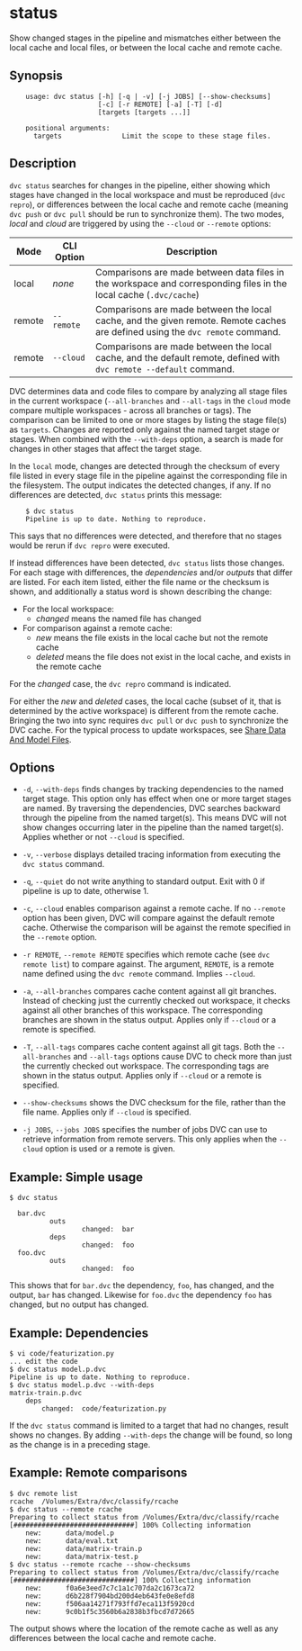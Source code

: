 # status

Show changed stages in the pipeline and mismatches either between the local
cache and local files, or between the local cache and remote cache.

## Synopsis

```usage
    usage: dvc status [-h] [-q | -v] [-j JOBS] [--show-checksums]
                      [-c] [-r REMOTE] [-a] [-T] [-d]
                      [targets [targets ...]]

    positional arguments:
      targets               Limit the scope to these stage files.
```

## Description

`dvc status` searches for changes in the pipeline, either showing which stages
have changed in the local workspace and must be reproduced (`dvc repro`), or
differences between the local cache and remote cache (meaning `dvc push` or
`dvc pull` should be run to synchronize them). The two modes, _local_ and
_cloud_ are triggered by using the `--cloud` or `--remote` options:

Mode   | CLI Option | Description
-------|------------|----------------------------------
local  | _none_     | Comparisons are made between data files in the workspace and corresponding files in the local cache (`.dvc/cache`)
remote | `--remote`  | Comparisons are made between the local cache, and the given remote. Remote caches are defined using the `dvc remote` command.
remote | `--cloud`  | Comparisons are made between the local cache, and the default remote, defined with `dvc remote --default` command.


DVC determines data and code files to compare by analyzing all stage files in
the current workspace (`--all-branches` and `--all-tags` in the `cloud` mode
compare multiple workspaces - across all branches or tags). The comparison can be
limited to one or more stages by listing the stage file(s) as `targets`. Changes
are reported only against the named target stage or stages. When combined with
the `--with-deps` option, a search is made for changes in other stages that
affect the target stage.

In the `local` mode, changes are detected through the checksum of every file
listed in every stage file in the pipeline against the corresponding file in the
filesystem. The output indicates the detected changes, if any.  If no
differences are detected, `dvc status` prints this message:

```dvc
    $ dvc status
    Pipeline is up to date. Nothing to reproduce.
```

This says that no differences were detected, and therefore that no stages would
be rerun if `dvc repro` were executed.

If instead differences have been detected, `dvc status` lists those changes.
For each stage with differences, the _dependencies_ and/or _outputs_ that differ
are listed.  For each item listed, either the file name or the checksum is
shown, and additionally a status word is shown describing the change:

* For the local workspace:
    * _changed_ means the named file has changed
* For comparison against a remote cache:
    * _new_ means the file exists in the local cache but not the remote cache
    * _deleted_ means the file does not exist in the local cache, and exists in
      the remote cache

For the _changed_ case, the `dvc repro` command is indicated.

For either the _new_ and _deleted_ cases, the local cache (subset of it, that is
determined by the active workspace) is different from the remote cache.
Bringing the two into sync requires  `dvc pull` or `dvc push` to synchronize the
DVC cache. For the typical process to update workspaces, see [Share Data And
Model Files](/doc/use-cases/share-data-and-model-files).

## Options

* `-d`, `--with-deps` finds changes by tracking dependencies to the named target
  stage.  This option only has effect when one or more target stages are named.
  By traversing the dependencies, DVC searches backward through the pipeline
  from the named target(s).  This means DVC will not show changes occurring
  later in the pipeline than the named target(s).  Applies whether or not
  `--cloud` is specified.

* `-v`, `--verbose` displays detailed tracing information from executing the
  `dvc status` command.

* `-q`, `--quiet` do not write anything to standard output. Exit with 0 if
  pipeline is up to date, otherwise 1.

* `-c`, `--cloud` enables comparison against a remote cache.  If no `--remote`
  option has been given, DVC will compare against the default remote cache.
  Otherwise the comparison will be against the remote specified in the
  `--remote` option.

* `-r REMOTE`, `--remote REMOTE` specifies which remote cache (see `dvc remote
  list`) to compare against.  The argument, `REMOTE`, is a remote name defined
  using the `dvc remote` command.   Implies `--cloud`.

* `-a`, `--all-branches` compares cache content against all git branches.
  Instead of checking just the currently checked out workspace, it checks
  against all other branches of this workspace.  The corresponding branches are
  shown in the status output.  Applies only if `--cloud` or a remote is specified.

* `-T`, `--all-tags`  compares cache content against all git tags.  Both the
  `--all-branches` and `--all-tags` options cause DVC to check more than just
  the currently checked out workspace.  The corresponding tags are shown in the
  status output.  Applies only if `--cloud` or a remote is specified.

* `--show-checksums`  shows the DVC checksum for the file, rather than the file
  name.  Applies only if `--cloud` is specified.

* `-j JOBS`, `--jobs JOBS` specifies the number of jobs DVC can use to retrieve
  information from remote servers.  This only applies when the `--cloud` option
  is used or a remote is given.

## Example: Simple usage

```dvc
$ dvc status

  bar.dvc
          outs
                  changed:  bar
          deps
                  changed:  foo
  foo.dvc
          outs
                  changed:  foo
```

This shows that for `bar.dvc` the dependency, `foo`, has changed, and the
output, `bar` has changed.  Likewise for `foo.dvc` the dependency `foo` has
changed, but no output has changed.

## Example: Dependencies

```dvc
$ vi code/featurization.py
... edit the code
$ dvc status model.p.dvc
Pipeline is up to date. Nothing to reproduce.
$ dvc status model.p.dvc --with-deps
matrix-train.p.dvc
	deps
		changed:  code/featurization.py
```

If the `dvc status` command is limited to a target that had no changes, result
shows no changes.  By adding `--with-deps` the change will be found, so long as
the change is in a preceding stage.

## Example: Remote comparisons

```dvc
$ dvc remote list
rcache	/Volumes/Extra/dvc/classify/rcache
$ dvc status --remote rcache
Preparing to collect status from /Volumes/Extra/dvc/classify/rcache
[##############################] 100% Collecting information
	new:      data/model.p
	new:      data/eval.txt
	new:      data/matrix-train.p
	new:      data/matrix-test.p
$ dvc status --remote rcache --show-checksums
Preparing to collect status from /Volumes/Extra/dvc/classify/rcache
[##############################] 100% Collecting information
	new:      f0a6e3eed7c7c1a1c707da2c1673ca72
	new:      d6b228f7904bd200d4eb643fe0e8efd8
	new:      f506aa14271f793ffd7eca113f5920cd
	new:      9c0b1f5c3560b6a2838b3fbcd7d72665
```

The output shows where the location of the remote cache as well as any
differences between the local cache and remote cache.
